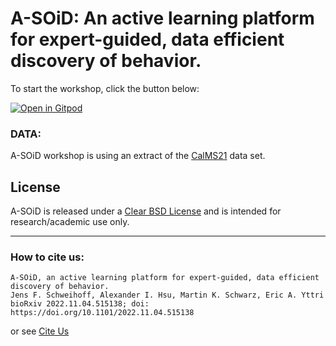 # A-SOiD: An active learning platform for expert-guided, data efficient discovery of behavior.

To start the workshop, click the button below:

[![Open in Gitpod](https://gitpod.io/button/open-in-gitpod.svg)](https://gitpod.io/#https://github.com/JensBlack/A-SOID_workshop)


### DATA:

 A-SOiD workshop is using an extract of the [CalMS21](https://data.caltech.edu/records/s0vdx-0k302) data set.

## License
A-SOiD is released under a [Clear BSD License](https://github.com/YttriLab/A-SOID/blob/main/LICENSE) and is intended for research/academic use only.

---

### How to cite us:
    A-SOiD, an active learning platform for expert-guided, data efficient discovery of behavior.
    Jens F. Schweihoff, Alexander I. Hsu, Martin K. Schwarz, Eric A. Yttri
    bioRxiv 2022.11.04.515138; doi: https://doi.org/10.1101/2022.11.04.515138

or see [Cite Us](CITATION)



